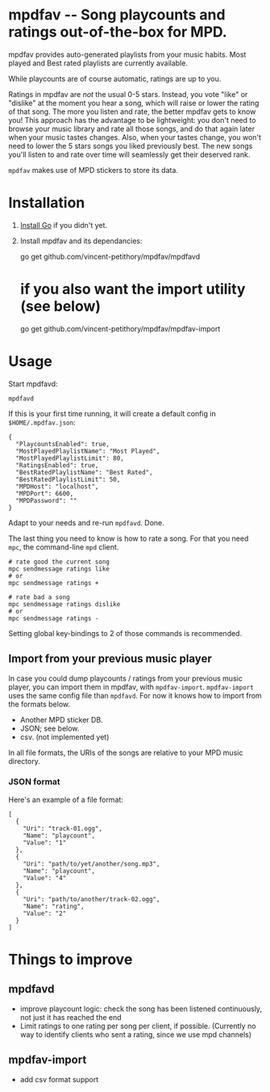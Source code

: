 # mpdfav -- Song playcounts and ratings out-of-the-box for MPD.

mpdfav provides auto-generated playlists from your music habits. Most played and Best rated playlists are currently available.

While playcounts are of course automatic, ratings are up to you.

Ratings in mpdfav are *not* the usual 0-5 stars. Instead, you vote "like" or "dislike" at the moment you hear a song, which will raise or lower the rating of that song. The more you listen and rate, the better mpdfav gets to know you!
This approach has the advantage to be lightweight: you don't need to browse your music library and rate all those songs, and do that again later when your music tastes changes.
Also, when your tastes change, you won't need to lower the 5 stars songs you liked previously best. The new songs you'll listen to and rate over time will seamlessly get their deserved rank.

`mpdfav` makes use of MPD stickers to store its data.

# Installation

1. [Install Go](http://golang.org/doc/install) if you didn't yet.
2. Install mpdfav and its dependancies:

    go get github.com/vincent-petithory/mpdfav/mpdfavd
    # if you also want the import utility (see below)
    go get github.com/vincent-petithory/mpdfav/mpdfav-import

# Usage

Start mpdfavd:

    mpdfavd

If this is your first time running, it will create a default config in `$HOME/.mpdfav.json`:

    {
      "PlaycountsEnabled": true,
      "MostPlayedPlaylistName": "Most Played",
      "MostPlayedPlaylistLimit": 80,
      "RatingsEnabled": true,
      "BestRatedPlaylistName": "Best Rated",
      "BestRatedPlaylistLimit": 50,
      "MPDHost": "localhost",
      "MPDPort": 6600,
      "MPDPassword": ""
    }

Adapt to your needs and re-run `mpdfavd`. Done.

The last thing you need to know is how to rate a song. For that you need `mpc`, the command-line `mpd` client.

    # rate good the current song
    mpc sendmessage ratings like
    # or
    mpc sendmessage ratings +

    # rate bad a song
    mpc sendmessage ratings dislike
    # or
    mpc sendmessage ratings -

Setting global key-bindings to 2 of those commands is recommended.

## Import from your previous music player

In case you could dump playcounts / ratings from your previous music player, you can import them in mpdfav, with `mpdfav-import`.
`mpdfav-import` uses the same config file than `mpdfavd`.
For now it knows how to import from the formats below.

* Another MPD sticker DB.
* JSON; see below.
* csv. (not implemented yet)

In all file formats, the URIs of the songs are relative to your MPD music directory.

### JSON format

Here's an example of a file format:

    [
      {
        "Uri": "track-01.ogg",
        "Name": "playcount",
        "Value": "1"
      },
      {
        "Uri": "path/to/yet/another/song.mp3",
        "Name": "playcount",
        "Value": "4"
      },
      {
        "Uri": "path/to/another/track-02.ogg",
        "Name": "rating",
        "Value": "2"
      }
    ]

# Things to improve

## mpdfavd

* improve playcount logic: check the song has been listened continuously, not just it has reached the end
* Limit ratings to one rating per song per client, if possible. (Currently no way to identify clients who sent a rating, since we use mpd channels)

## mpdfav-import

* add csv format support
